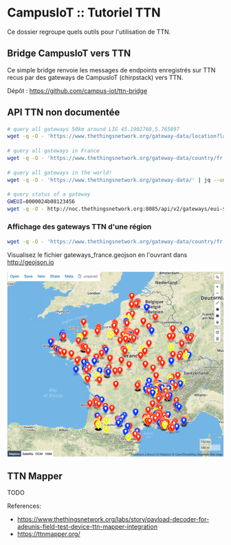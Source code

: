 # CampusIoT :: Tutoriel TTN

Ce dossier regroupe quels outils pour l'utilisation de TTN.

## Bridge CampusIoT vers TTN
Ce simple bridge renvoie les messages de endpoints enregistrés sur TTN recus par des gateways de CampusIoT (chirpstack) vers TTN.

Dépôt : https://github.com/campus-iot/ttn-bridge

## API TTN non documentée
```bash
# query all gateways 50km around LIG 45.1902768,5.765897
wget -q -O - 'https://www.thethingsnetwork.org/gateway-data/location?latitude=45.1902768&longitude=5.765897&distance=50000' | jq --unbuffered 

# query all gateways in France
wget -q -O - 'https://www.thethingsnetwork.org/gateway-data/country/fr' | jq --unbuffered 

# query all gateways in the world!
wget -q -O - 'https://www.thethingsnetwork.org/gateway-data/' | jq --unbuffered 

# query status of a gateway
GWEUI=0000024b08123456
wget -q -O - http://noc.thethingsnetwork.org:8085/api/v2/gateways/eui-$GWEUI | jq --unbuffered 
```

### Affichage des gateways TTN d'une région

```bash
wget -q -O - 'https://www.thethingsnetwork.org/gateway-data/country/fr' | jq --unbuffered | node gateways2geojson.js > gateways_france.geojson
```

Visualisez le fichier gateways_france.geojson en l'ouvrant dans http://geojson.io

![TTN gateways in France](gateways_france.png)

## TTN Mapper
TODO

References:
* https://www.thethingsnetwork.org/labs/story/payload-decoder-for-adeunis-field-test-device-ttn-mapper-integration
* https://ttnmapper.org/


